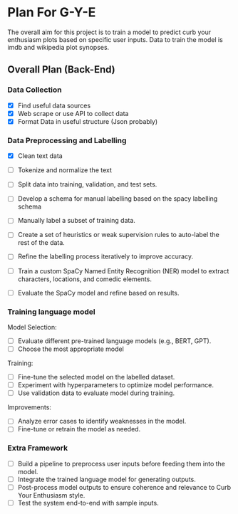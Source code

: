 # Plan For G-Y-E

The overall aim for this project is to train a model to predict curb your enthusiasm plots based on specific user inputs. Data to train the model is imdb and wikipedia plot synopses.

## Overall Plan (Back-End)

### Data Collection

- [x] Find useful data sources
- [x] Web scrape or use API to collect data
- [x] Format Data in useful structure (Json probably)

### Data Preprocessing and Labelling

- [x] Clean text data
- [ ] Tokenize and normalize the text

- [ ] Split data into training, validation, and test sets.
- [ ] Develop a schema for manual labelling based on the spacy labelling schema
- [ ] Manually label a subset of training data.
- [ ] Create a set of heuristics or weak supervision rules to auto-label the rest of the data.
- [ ] Refine the labelling process iteratively to improve accuracy.

- [ ] Train a custom SpaCy Named Entity Recognition (NER) model to extract characters, locations, and comedic elements.
- [ ] Evaluate the SpaCy model and refine based on results.

### Training language model

Model Selection:

- [ ] Evaluate different pre-trained language models (e.g., BERT, GPT).
- [ ] Choose the most appropriate model

Training:

- [ ] Fine-tune the selected model on the labelled dataset.
- [ ] Experiment with hyperparameters to optimize model performance.
- [ ] Use validation data to evaluate model during training.

Improvements:

- [ ] Analyze error cases to identify weaknesses in the model.
- [ ] Fine-tune or retrain the model as needed.

### Extra Framework

- [ ] Build a pipeline to preprocess user inputs before feeding them into the model.
- [ ] Integrate the trained language model for generating outputs.
- [ ] Post-process model outputs to ensure coherence and relevance to Curb Your Enthusiasm style.
- [ ] Test the system end-to-end with sample inputs.
